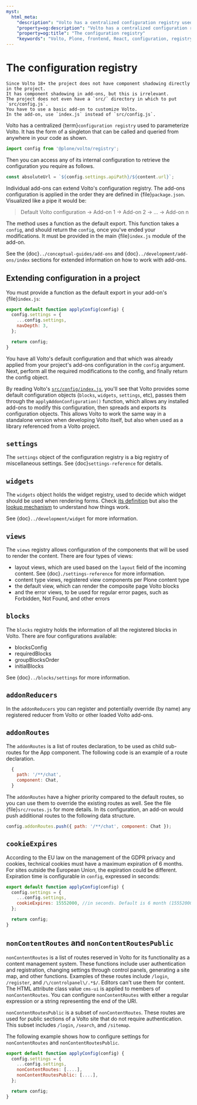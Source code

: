 ```yaml
---
myst:
  html_meta:
    "description": "Volto has a centralized configuration registry used to parameterize Volto."
    "property=og:description": "Volto has a centralized configuration registry used to parameterize Volto."
    "property=og:title": "The configuration registry"
    "keywords": "Volto, Plone, frontend, React, configuration, registry"
---
```


# The configuration registry

```{warning}
Since Volto 18+ the project does not have component shadowing directly in the project.
It has component shadowing in add-ons, but this is irrelevant.
The project does not even have a `src/` directory in which to put `src/config.js`.
You have to use a basic add-on to customize Volto.
In the add-on, use `index.js` instead of `src/config.js`.
```

Volto has a centralized {term}`configuration registry` used to parameterize Volto.
It has the form of a singleton that can be called and queried from anywhere in your code as shown.

```js
import config from '@plone/volto/registry';
```

Then you can access any of its internal configuration to retrieve the configuration you require as follows.

```js
const absoluteUrl = `${config.settings.apiPath}/${content.url}`;
```

Individual add-ons can extend Volto's configuration registry.
The add-ons configuration is applied in the order they are defined in {file}`package.json`.
Visualized like a pipe it would be:

> Default Volto configuration -> Add-on 1 -> Add-on 2 -> ... -> Add-on n

The method uses a function as the default export.
This function takes a `config`, and should return the `config`, once you've ended your modifications.
It must be provided in the main {file}`index.js` module of the add-on.

See the {doc}`../conceptual-guides/add-ons` and {doc}`../development/add-ons/index` sections for extended information on how to work with add-ons.


## Extending configuration in a project

You must provide a function as the default export in your add-on's {file}`index.js`:

```js
export default function applyConfig(config) {
  config.settings = {
    ...config.settings,
    navDepth: 3,
  };

  return config;
}
```

You have all Volto's default configuration and that which was already applied from your project's add-ons configuration in the `config` argument.
Next, perform all the required modifications to the config, and finally return the config object.

By reading Volto's [`src/config/index.js`](https://github.com/plone/volto/blob/main/packages/volto/src/config/index.js), you'll see that Volto provides some default configuration objects (`blocks`, `widgets`, `settings`, etc), passes them through the `applyAddonConfiguration()` function, which allows any installed add-ons to modify this configuration, then spreads and exports its configuration objects.
This allows Volto to work the same way in a standalone version when developing Volto itself, but also when used as a library referenced from a Volto project.

## `settings`

The `settings` object of the configuration registry is a big registry of miscellaneous settings.
See {doc}`settings-reference` for details.

## `widgets`

The `widgets` object holds the widget registry, used to decide which widget should be used when rendering forms.
Check [its definition](https://github.com/plone/volto/blob/main/packages/volto/src/config/Widgets.jsx) but also the [lookup mechanism](https://github.com/plone/volto/blob/212026a39fd9aa0e1d6c324f967b51a3daa10b01/packages/volto/src/components/manage/Form/Field.jsx#L151) to understand how things work.

See {doc}`../development/widget` for more information.

## `views`

The `views` registry allows configuration of the components that will be used to render the content.
There are four types of views:

- layout views, which are used based on the `layout` field of the incoming content.
  See {doc}`./settings-reference` for more information.
- content type views, registered view components per Plone content type
- the default view, which can render the composite page Volto blocks
- and the error views, to be used for regular error pages, such as Forbidden, Not Found, and other errors

## `blocks`

The `blocks` registry holds the information of all the registered blocks in Volto.
There are four configurations available:

- blocksConfig
- requiredBlocks
- groupBlocksOrder
- initialBlocks

See {doc}`../blocks/settings` for more information.

## `addonReducers`

In the `addonReducers` you can register and potentially override (by name) any registered reducer from Volto or other loaded Volto add-ons.

## `addonRoutes`

The `addonRoutes` is a list of routes declaration, to be used as child sub-routes for the App component.
The following code is an example of a route declaration.

```js
  {
    path: '/**/chat',
    component: Chat,
  }
```

The `addonRoutes` have a higher priority compared to the default routes, so you can use them to override the existing routes as well.
See the file {file}`src/routes.js` for more details.
In its configuration, an add-on would push additional routes to the following data structure.

```js
config.addonRoutes.push({ path: '/**/chat', component: Chat });
```

## `cookieExpires`

According to the EU law on the management of the GDPR privacy and cookies, technical cookies must have a maximum expiration of 6 months.
For sites outside the European Union, the expiration could be different.
Expiration time is configurable in `config`, expressed in seconds:

```js
export default function applyConfig(config) {
  config.settings = {
    ...config.settings,
    cookieExpires: 15552000, //in seconds. Default is 6 month (15552000)
  };

  return config;
}
```

## `nonContentRoutes` and `nonContentRoutesPublic`

`nonContentRoutes` is a list of routes reserved in Volto for its functionality as a content management system.
These functions include user authentication and registration, changing settings through control panels, generating a site map, and other functions.
Examples of these routes include `/login`, `/register`, and `/\/controlpanel\/.*$/`.
Editors can't use them for content.
The HTML attribute class value `cms-ui` is applied to members of `nonContentRoutes`.
You can configure `nonContentRoutes` with either a regular expression or a string representing the end of the URI.

`nonContentRoutesPublic` is a subset of `nonContentRoutes`.
These routes are used for public sections of a Volto site that do not require authentication.
This subset includes `/login`, `/search`, and `/sitemap`.

The following example shows how to configure settings for `nonContentRoutes` and `nonContentRoutesPublic`.

```js
export default function applyConfig(config) {
  config.settings = {
    ...config.settings,
    nonContentRoutes: [....],
    nonContentRoutesPublic: [....],
  };

  return config;
}
```
